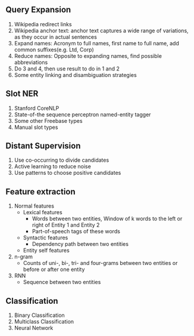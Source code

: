 ## Query Expansion

1. Wikipedia redirect links
2. Wikipedia anchor text: anchor text captures a wide range of variations, as they occur in actual sentences
3. Expand names: Acronym to full names, first name to full name, add common suffixes(e.g. Ltd, Corp)
4. Reduce names: Opposite to expanding names, find possible abbreviations
5. Do 3 and 4, then use result to do in 1 and 2
6. Some entity linking and disambiguation strategies

## Slot NER

1. Stanford CoreNLP
2. State-of-the sequence perceptron named-entity tagger
3. Some other Freebase types
4. Manual slot types

## Distant Supervision

1. Use co-occurring to divide candidates
2. Active learning to reduce noise
3. Use patterns to choose positive candidates

## Feature extraction

1. Normal features
	* Lexical features
		* Words between two entities, Window of k words to the left or right of Entity 1 and Entity 2
		* Part-of-speech tags of these words
	* Syntactic features
		* Dependency path between two entities
	* Entity self features
2. n-gram
	* Counts of uni-, bi-, tri- and four-grams between two entities or before or after one entity
3. RNN
	* Sequence between two entities

## Classification

1. Binary Classification
2. Multiclass Classification
3. Neural Network